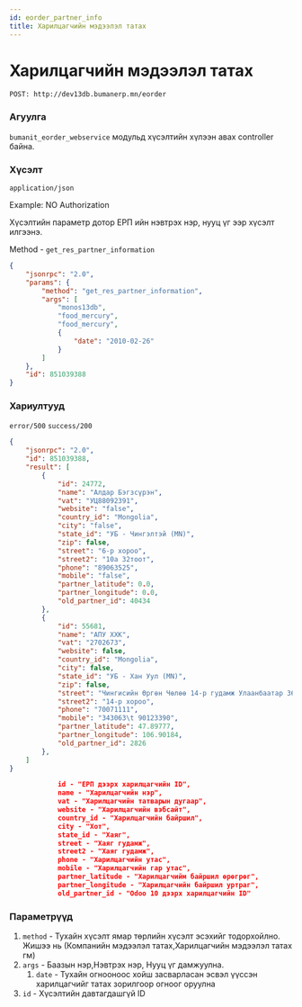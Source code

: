 ```yaml
---
id: eorder_partner_info
title: Харилцагчийн мэдээлэл татах
---
```

# Харилцагчийн мэдээлэл татах

`POST: http://dev13db.bumanerp.mn/eorder` 

### Агуулга

`bumanit_eorder_webservice` модульд хүсэлтийн хүлээн авах controller байна.

### Хүсэлт
`application/json`

Example: NO Authorization

Хүсэлтийн параметр дотор ЕРП ийн нэвтрэх нэр, нууц үг ээр хүсэлт илгээнэ.

Method - `get_res_partner_information`

```json
{
	"jsonrpc": "2.0",
	"params": {
		"method": "get_res_partner_information",
		"args": [
			"monos13db",
			"food_mercury",
			"food_mercury",
			{
				"date": "2010-02-26"
			}
		]
	},
	"id": 851039388
}
```


### Хариултууд

`error/500`
`success/200`
```json
{
	"jsonrpc": "2.0",
	"id": 851039388,
	"result": [
		{
			"id": 24772,
			"name": "Алдар Бэгзсүрэн",
			"vat": "УЦ88092391",
			"website": "false",
			"country_id": "Mongolia",
			"city": "false",
			"state_id": "УБ - Чингэлтэй (MN)",
			"zip": false,
			"street": "6-р хороо",
			"street2": "10а 32тоот",
			"phone": "89063525",
			"mobile": "false",
			"partner_latitude": 0.0,
			"partner_longitude": 0.0,
			"old_partner_id": 40434
		},
		{
			"id": 55681,
			"name": "АПУ ХХК",
			"vat": "2702673",
			"website": false,
			"country_id": "Mongolia",
			"city": false,
			"state_id": "УБ - Хан Уул (MN)",
			"zip": false,
			"street": "Чингисийн Өргөн Чөлөө 14-р гудамж Улаанбаатар 36\t\t",
			"street2": "14-р хороо",
			"phone": "70071111",
			"mobile": "343063\t 90123390",
			"partner_latitude": 47.89777,
			"partner_longitude": 106.90184,
			"old_partner_id": 2826
		},
	]
}
```

```json
			id - "ЕРП дээрх харилцагчийн ID",
			name - "Харилцагчийн нэр",
			vat - "Харилцагчийн татварын дугаар",
			website - "Харилцагчийн вэбсайт",
			country_id - "Харилцагчийн байршил",
			city - "Хот",
			state_id - "Хаяг",
			street - "Хаяг гудамж",
			street2 - "Хаяг гудамж",
			phone - "Харилцагчийн утас",
			mobile - "Харилцагчийн гар утас",
			partner_latitude - "Харилцагчийм байршил өрөгрөг",
			partner_longitude - "Харилцагчийн байршил уртраг",
			old_partner_id - "Odoo 10 дээрх харилцагчийн ID"
```

### Параметрүүд
  1.  `method` - Тухайн хүсэлт ямар төрлийн хүсэлт эсэхийг тодорхойлно. Жишээ нь (Компанийн мэдээлэл татах,Харилцагчийн мэдээлэл татах гм)
  2.  `args` - Баазын нэр,Нэвтрэх нэр, Нууц үг дамжуулна.
      1.  `date` - Тухайн огнооноос хойш засварласан эсвэл үүссэн харилцагчийг татах зорилгоор огноог оруулна
  3.  `id` - Хүсэлтийн давтагдашгүй ID
